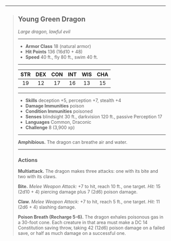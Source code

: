 ***
> ## Young Green Dragon
> *Large dragon, lawful evil*
> 
> ***
> 
> - **Armor Class** 18 (natural armor)
> - **Hit Points** 136 (16d10 + 48)
> - **Speed** 40 ft., fly 80 ft., swim 40 ft.
> 
> ***
> 
> |STR|DEX|CON|INT|WIS|CHA|
> |:---:|:---:|:---:|:---:|:---:|:---:|
> |19|12|17|16|13|15|
> 
> ***
> 
> - **Skills** deception +5, perception +7, stealth +4
> - **Damage Immunities** poison
> - **Condition Immunities** poisoned
> - **Senses** blindsight 30 ft., darkvision 120 ft., passive Perception 17
> - **Languages** Common, Draconic
> - **Challenge** 8 (3,900 xp)
> 
> ***
> 
> **Amphibious.** The dragon can breathe air and water.
> 
> ***
> 
> ### Actions
> **Multiattack.** The dragon makes three attacks: one with its bite and two with its claws.
> 
> **Bite.** *Melee Weapon Attack:* +7 to hit, reach 10 ft., one target. *Hit:* 15 (2d10 + 4) piercing damage plus 7 (2d6) poison damage.
> 
> **Claw.** *Melee Weapon Attack:* +7 to hit, reach 5 ft., one target. *Hit:* 11 (2d6 + 4) slashing damage.
> 
> **Poison Breath (Recharge 5-6).** The dragon exhales poisonous gas in a 30-foot cone. Each creature in that area must make a DC 14 Constitution saving throw, taking 42 (12d6) poison damage on a failed save, or half as much damage on a successful one.